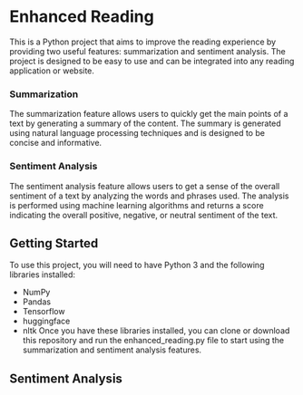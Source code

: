 # Enhanced Reading
This is a Python project that aims to improve the reading experience by providing two useful features: summarization and sentiment analysis. The project is designed to be easy to use and can be integrated into any reading application or website.

###  Summarization
The summarization feature allows users to quickly get the main points of a text by generating a summary of the content. The summary is generated using natural language processing techniques and is designed to be concise and informative.

### Sentiment Analysis
The sentiment analysis feature allows users to get a sense of the overall sentiment of a text by analyzing the words and phrases used. The analysis is performed using machine learning algorithms and returns a score indicating the overall positive, negative, or neutral sentiment of the text.

## Getting Started
To use this project, you will need to have Python 3 and the following libraries installed:

  - NumPy
  - Pandas
  - Tensorflow 
  - huggingface 
  - nltk 
  Once you have these libraries installed, you can clone or download this repository and run the enhanced_reading.py file to start using the summarization and sentiment analysis features.

## Sentiment Analysis 


